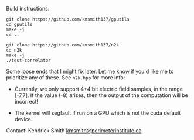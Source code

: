 Build instructions:
```
git clone https://github.com/kmsmith137/gputils
cd gputils
make -j
cd ..

git clone https://github.com/kmsmith137/n2k
cd n2k
make -j
./test-correlator
```

Some loose ends that I might fix later. Let me know if you'd like me to prioritize any of these.
See `n2k.hpp` for more info:

  - Currently, we only support 4+4 bit electric field samples, in the range [-7,7].
    If the value (-8) arises, then the output of the computation will be incorrect!

  - The kernel will segfault if run on a GPU which is not the cuda default device.

Contact: Kendrick Smith <kmsmith@perimeterinstitute.ca>
